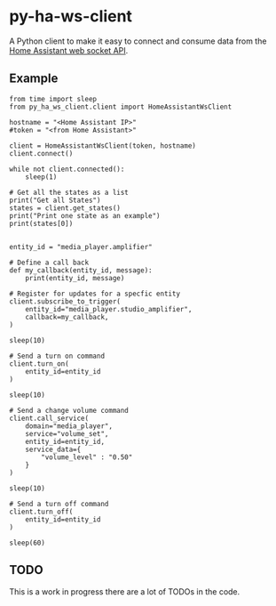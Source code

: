 # py-ha-ws-client
A Python client to make it easy to connect and consume data from the [Home Assistant web socket API](https://developers.home-assistant.io/docs/api/websocket/).


## Example

```
from time import sleep
from py_ha_ws_client.client import HomeAssistantWsClient

hostname = "<Home Assistant IP>"
#token = "<from Home Assistant>"

client = HomeAssistantWsClient(token, hostname)
client.connect()

while not client.connected():
    sleep(1)

# Get all the states as a list
print("Get all States")
states = client.get_states()
print("Print one state as an example")
print(states[0])


entity_id = "media_player.amplifier"

# Define a call back
def my_callback(entity_id, message):
    print(entity_id, message)

# Register for updates for a specfic entity
client.subscribe_to_trigger(
    entity_id="media_player.studio_amplifier",
    callback=my_callback,
)

sleep(10)

# Send a turn on command
client.turn_on(
    entity_id=entity_id
)

sleep(10)

# Send a change volume command
client.call_service(
    domain="media_player",
    service="volume_set",
    entity_id=entity_id,
    service_data={
        "volume_level" : "0.50"
    }
)

sleep(10)

# Send a turn off command
client.turn_off(
    entity_id=entity_id
)

sleep(60)

```

## TODO

This is a work in progress there are a lot of TODOs in the code.